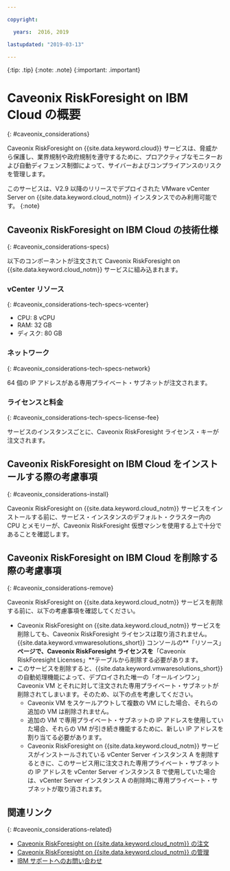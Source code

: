 ```yaml
---

copyright:

  years:  2016, 2019

lastupdated: "2019-03-13"

---
```


{:tip: .tip}
{:note: .note}
{:important: .important}

# Caveonix RiskForesight on IBM Cloud の概要
{: #caveonix_considerations}

Caveonix RiskForesight on {{site.data.keyword.cloud}} サービスは、脅威から保護し、業界規制や政府規制を遵守するために、プロアクティブなモニターおよび自動ディフェンス制御によって、サイバーおよびコンプライアンスのリスクを管理します。

このサービスは、V2.9 以降のリリースでデプロイされた VMware vCenter Server on {{site.data.keyword.cloud_notm}} インスタンスでのみ利用可能です。
{:note}

## Caveonix RiskForesight on IBM Cloud の技術仕様
{: #caveonix_considerations-specs}

以下のコンポーネントが注文されて Caveonix RiskForesight on {{site.data.keyword.cloud_notm}} サービスに組み込まれます。

### vCenter リソース
{: #caveonix_considerations-tech-specs-vcenter}

* CPU: 8 vCPU
* RAM: 32 GB
* ディスク: 80 GB

### ネットワーク
{: #caveonix_considerations-tech-specs-network}

64 個の IP アドレスがある専用プライベート・サブネットが注文されます。

### ライセンスと料金
{: #caveonix_considerations-tech-specs-license-fee}

サービスのインスタンスごとに、Caveonix RiskForesight ライセンス・キーが注文されます。

## Caveonix RiskForesight on IBM Cloud をインストールする際の考慮事項
{: #caveonix_considerations-install}

Caveonix RiskForesight on {{site.data.keyword.cloud_notm}} サービスをインストールする前に、サービス・インスタンスのデフォルト・クラスター内の CPU とメモリーが、Caveonix RiskForesight 仮想マシンを使用する上で十分であることを確認します。

## Caveonix RiskForesight on IBM Cloud を削除する際の考慮事項
{: #caveonix_considerations-remove}

Caveonix RiskForesight on {{site.data.keyword.cloud_notm}} サービスを削除する前に、以下の考慮事項を確認してください。
* Caveonix RiskForesight on {{site.data.keyword.cloud_notm}} サービスを削除しても、Caveonix RiskForesight ライセンスは取り消されません。{{site.data.keyword.vmwaresolutions_short}} コンソールの**「リソース」**ページで、Caveonix RiskForesight ライセンスを**「Caveonix RiskForesight Licenses」**テーブルから削除する必要があります。
* このサービスを削除すると、{{site.data.keyword.vmwaresolutions_short}} の自動処理機能によって、デプロイされた唯一の「オールインワン」Caveonix VM とそれに対して注文された専用プライベート・サブネットが削除されてしまいます。そのため、以下の点を考慮してください。
   * Caveonix VM をスケールアウトして複数の VM にした場合、それらの追加の VM は削除されません。 
   * 追加の VM で専用プライベート・サブネットの IP アドレスを使用していた場合、それらの VM が引き続き機能するために、新しい IP アドレスを割り当てる必要があります。 
   * Caveonix RiskForesight on {{site.data.keyword.cloud_notm}} サービスがインストールされている vCenter Server インスタンス A を削除するときに、このサービス用に注文された専用プライベート・サブネットの IP アドレスを vCenter Server インスタンス B で使用していた場合は、vCenter Server インスタンス A の削除時に専用プライベート・サブネットが取り消されます。

## 関連リンク
{: #caveonix_considerations-related}

* [Caveonix RiskForesight on {{site.data.keyword.cloud_notm}} の注文](/docs/services/vmwaresolutions/services?topic=vmware-solutions-caveonix_ordering)
* [Caveonix RiskForesight on {{site.data.keyword.cloud_notm}} の管理](/docs/services/vmwaresolutions/services?topic=vmware-solutions-managingcaveonix)
* [IBM サポートへのお問い合わせ](/docs/services/vmwaresolutions/vmonic?topic=vmware-solutions-trbl_support)
